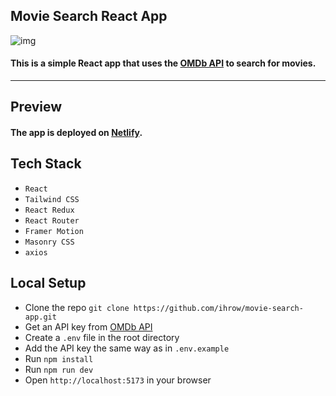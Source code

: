 ## Movie Search React App
![img](https://i.imgur.com/KQ2EFli.jpg)

#### This is a simple React app that uses the [OMDb API](http://www.omdbapi.com/) to search for movies.

<hr />

## Preview
#### The app is deployed on [Netlify](https://ihrow-search-movie-app.netlify.app/).

## Tech Stack
- `React`
- `Tailwind CSS`
- `React Redux`
- `React Router`
- `Framer Motion`
- `Masonry CSS`
- `axios`

## Local Setup
- Clone the repo `git clone https://github.com/ihrow/movie-search-app.git`
- Get an API key from [OMDb API](https://www.omdbapi.com/apikey.aspx)
- Create a `.env` file in the root directory
- Add the API key the same way as in `.env.example`
- Run `npm install`
- Run `npm run dev`
- Open `http://localhost:5173` in your browser
